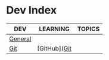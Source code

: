 # Dev Index

|DEV|LEARNING|TOPICS|
|---|---|---|
|[General](coding/dev/dev-general)|||
|[Git](coding/dev/dev-git)|[GitHub]([Git](coding/dev/dev-git#github)||
